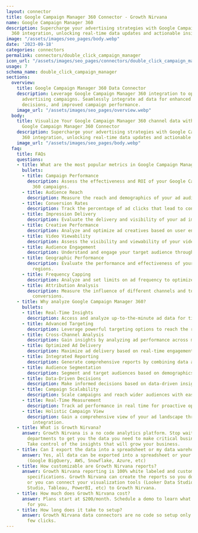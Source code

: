 ```yaml
---
layout: connector
title: Google Campaign Manager 360 Connector - Growth Nirvana
name: Google Campaign Manager 360
description: Supercharge your advertising strategies with Google Campaign Manager
  360 integration, unlocking real-time data updates and actionable insights.
image: "/assets/images/seo_pages/body.webp"
date: '2023-09-18'
categories: connectors
permalink: connectors/double_click_campaign_manager
icon_url: "/assets/images/seo_pages/connectors/double_click_campaign_manager"
usage: 7
schema_name: double_click_campaign_manager
sections:
  overview:
    title: Google Campaign Manager 360 Data Connector
    description: Leverage Google Campaign Manager 360 integration to optimize your
      advertising campaigns. Seamlessly integrate ad data for enhanced insights, informed
      decisions, and improved campaign performance.
    image_url: "/assets/images/seo_pages/overview.webp"
  body:
    title: Visualize Your Google Campaign Manager 360 channel data with Growth Nirvana's
      Google Campaign Manager 360 Connector
    description: Supercharge your advertising strategies with Google Campaign Manager
      360 integration, unlocking real-time data updates and actionable insights.
    image_url: "/assets/images/seo_pages/body.webp"
  faq:
    title: FAQs
    questions:
    - title: What are the most popular metrics in Google Campaign Manager 360 to analyze?
      bullets:
      - title: Campaign Performance
        description: Assess the effectiveness and ROI of your Google Campaign Manager
          360 campaigns.
      - title: Audience Reach
        description: Measure the reach and demographics of your ad audience.
      - title: Conversion Rates
        description: Track the percentage of ad clicks that lead to conversions.
      - title: Impression Delivery
        description: Evaluate the delivery and visibility of your ad impressions.
      - title: Creative Performance
        description: Analyze and optimize ad creatives based on user engagement.
      - title: Video Viewability
        description: Assess the visibility and viewability of your video ads.
      - title: Audience Engagement
        description: Understand and engage your target audience through ad interactions.
      - title: Geographic Performance
        description: Evaluate the performance and effectiveness of your ads in different
          regions.
      - title: Frequency Capping
        description: Analyze and set limits on ad frequency to optimize campaign impact.
      - title: Attribution Analysis
        description: Measure the influence of different channels and touchpoints on
          conversions.
    - title: Why analyze Google Campaign Manager 360?
      bullets:
      - title: Real-Time Insights
        description: Access and analyze up-to-the-minute ad data for timely actions.
      - title: Advanced Targeting
        description: Leverage powerful targeting options to reach the right audience.
      - title: Cross-Channel Analysis
        description: Gain insights by analyzing ad performance across multiple channels.
      - title: Optimized Ad Delivery
        description: Maximize ad delivery based on real-time engagement metrics.
      - title: Integrated Reporting
        description: Generate comprehensive reports by combining data across platforms.
      - title: Audience Segmentation
        description: Segment and target audiences based on demographics and behavior.
      - title: Data-Driven Decisions
        description: Make informed decisions based on data-driven insights.
      - title: Campaign Scalability
        description: Scale campaigns and reach wider audiences with ease.
      - title: Real-Time Measurement
        description: Track ad performance in real time for proactive optimizations.
      - title: Holistic Campaign View
        description: Gain a comprehensive view of your ad landscape through real-time
          integration.
    - title: What is Growth Nirvana?
      answer: Growth Nirvana is a no code analytics platform. Stop waiting for other
        departments to get you the data you need to make critical business decisions.
        Take control of the insights that will grow your business.
    - title: Can I export the data into a spreadsheet or my data warehouse?
      answer: Yes, all data can be exported into a spreadsheet or your data warehouse
        (Google BigQuery, AWS, Snowflake, Azure, etc)
    - title: How customizable are Growth Nirvana reports?
      answer: Growth Nirvana reporting is 100% white labeled and customized to your
        specifications. Growth Nirvana can create the reports so you don’t have to
        or you can connect your visualization tools (Looker Data Studio/Google Data
        Studio, Tableau, PowerBI, etc) to Growth Nirvana.
    - title: How much does Growth Nirvana cost?
      answer: Plans start at $200/month. Schedule a demo to learn what plan is best
        for you.
    - title: How long does it take to setup?
      answer: Growth Nirvana data connectors are no code so setup only requires a
        few clicks.
---
```

